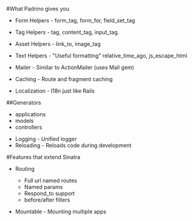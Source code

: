 
#What Padrino gives you

<!-- Some/most of the functionality that you've started to miss -->


* Form Helpers  - form_tag, form_for, field_set_tag
* Tag Helpers   - tag, content_tag, input_tag.
* Asset Helpers - link_to, image_tag
* Text Helpers  - "Useful formatting" relative_time_ago, js_escape_html

* Mailer       - Similar to ActionMailer (uses Mail gem)
* Caching      - Route and fragment caching
* Localization - I18n just like Rails <!-- defined as yaml -->

<!-- these are all modules, so you pick what you want -->


##Generators
  * applications
  * models
  * controllers
  
<!-- handy to get you going, or how to configure a large sinatra app -->


<!-- Handy but not hard to add into a Sinatra project -->

* Logging   - Unified logger
* Reloading - Reloads code during development

<!-- Also it has an admin interface, with authentication - never used it -->


#Features that extend Sinatra


* Routing
    * Full url named routes
    * Named params
    * Respond_to support
    * before/after filters
    
    <!-- if have the time will show some samples -->
    
    
* Mountable - Mounting multiple apps 
<!-- can do this in rack - padrino makes it easy -->

